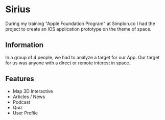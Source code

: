 # Sirius


During my training "Apple Foundation Program" at Simplon.co I had the project to create an IOS application prototype on the theme of space.

## Information

In a group of 4 people, we had to analyze a target for our App.
Our target for us was anyone with a direct or remote interest in space.

## Features

- Map 3D Interactive
- Articles / News
- Podcast
- Quiz
- User Profile
